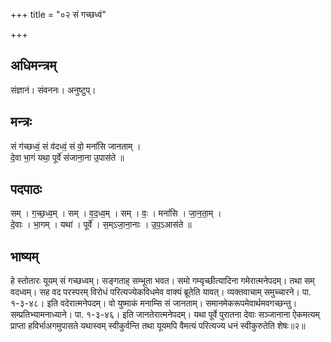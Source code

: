 +++
title = "०२ सं गच्छध्वं"

+++
## अधिमन्त्रम्
संज्ञानं। संवननः। अनुष्टुप्।

## मन्त्रः
सं ग॑च्छध्वं॒ सं व॑दध्वं॒ सं वो॒ मनां॑सि जानताम् ।  
दे॒वा भा॒गं यथा॒ पूर्वे॑ संजाना॒ना उ॒पास॑ते ॥

## पदपाठः
सम् । ग॒च्छ॒ध्व॒म् । सम् । व॒द॒ध्व॒म् । सम् । वः॒ । मनां॑सि । जा॒न॒ता॒म् ।  
दे॒वाः । भा॒गम् । यथा॑ । पूर्वे॑ । स॒म्ऽजा॒ना॒नाः । उ॒प॒ऽआस॑ते ॥

## भाष्यम्
हे स्तोतारः यूयम् सं गच्छध्वम्। सङ्गताह् सम्भूता भवत। समो गम्यृच्छीत्यादिना गमेरात्मनेपदम्। तथा सम् वदध्वम्। सह वद परस्परम् विरोधं परित्यज्येकविधमेव वाक्यं ब्रूतेति यावत्। व्यक्तवाचाम् समुच्चारने। पा. १-३-४८। इति वदेरात्मनेपदम्। वो युष्माकं मनाम्सि सं जानताम्। समानमेकरूपमेवार्थमवगच्छन्तु। सम्प्रतिभ्यामनाध्याने। पा. १-३-४६। इति जानतेरात्मनेपदम्। यथा पूर्वे पुरातना देवाः सञ्जानाना ऐकमत्यम् प्राप्ता हविर्भाअगमुपासते यथास्वम् स्वीकुर्वन्ति तथा यूयमपि वैमत्यं परित्यज्य धनं स्वीकुरुतेति शेषः॥२॥